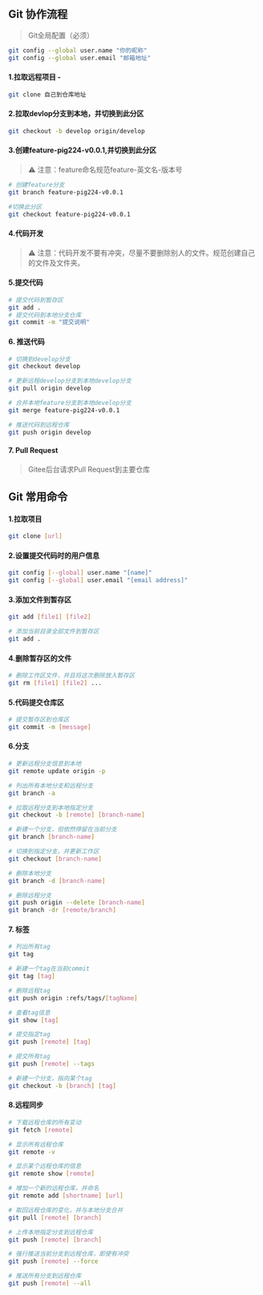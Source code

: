 ## Git 协作流程
> Git全局配置（必须）

```sh
git config --global user.name "你的昵称"
git config --global user.email "邮箱地址"
```

#### 1.拉取远程项目 -
```sh
git clone 自己到仓库地址
```
#### 2.拉取devlop分支到本地，并切换到此分区
```sh
git checkout -b develop origin/develop
```
#### 3.创建feature-pig224-v0.0.1,并切换到此分区
> ⚠️ 注意：feature命名规范feature-英文名-版本号

```sh
# 创建feature分支
git branch feature-pig224-v0.0.1

#切换此分区
git checkout feature-pig224-v0.0.1
```
#### 4.代码开发

> ⚠️ 注意：代码开发不要有冲突，尽量不要删除别人的文件。规范创建自己的文件及文件夹。

#### 5.提交代码
```sh
# 提交代码到暂存区
git add .
# 提交代码到本地分支仓库
git commit -m "提交说明"
```

#### 6. 推送代码
```sh
# 切换到develop分支
git checkout develop

# 更新远程develop分支到本地develop分支
git pull origin develop

# 合并本地feature分支到本地develop分支
git merge feature-pig224-v0.0.1

# 推送代码到远程仓库
git push origin develop
```

#### 7. Pull Request

> Gitee后台请求Pull Request到主要仓库

## Git 常用命令

#### 1.拉取项目
```sh
git clone [url]
```

#### 2.设置提交代码时的用户信息
```sh
git config [--global] user.name "[name]"
git config [--global] user.email "[email address]"
```

#### 3.添加文件到暂存区
```sh
git add [file1] [file2]

# 添加当前目录全部文件到暂存区
git add .
```

#### 4.删除暂存区的文件
```sh
# 删除工作区文件，并且将这次删除放入暂存区
git rm [file1] [file2] ...
```

#### 5.代码提交仓库区
```sh
# 提交暂存区到仓库区
git commit -m [message]
```

#### 6.分支
```sh
# 更新远程分支信息到本地
git remote update origin -p

# 列出所有本地分支和远程分支
git branch -a

# 拉取远程分支到本地指定分支
git checkout -b [remote] [branch-name]

# 新建一个分支，但依然停留在当前分支
git branch [branch-name]

# 切换到指定分支，并更新工作区
git checkout [branch-name]

# 删除本地分支
git branch -d [branch-name]

# 删除远程分支
git push origin --delete [branch-name]
git branch -dr [remote/branch]
```

#### 7. 标签
```sh
# 列出所有tag
git tag

# 新建一个tag在当前commit
git tag [tag]

# 删除远程tag
git push origin :refs/tags/[tagName]

# 查看tag信息
git show [tag]

# 提交指定tag
git push [remote] [tag]

# 提交所有tag
git push [remote] --tags

# 新建一个分支，指向某个tag
git checkout -b [branch] [tag]
```

#### 8.远程同步
```sh
# 下载远程仓库的所有变动
git fetch [remote]

# 显示所有远程仓库
git remote -v

# 显示某个远程仓库的信息
git remote show [remote]

# 增加一个新的远程仓库，并命名
git remote add [shortname] [url]

# 取回远程仓库的变化，并与本地分支合并
git pull [remote] [branch]

# 上传本地指定分支到远程仓库
git push [remote] [branch]

# 强行推送当前分支到远程仓库，即使有冲突
git push [remote] --force

# 推送所有分支到远程仓库
git push [remote] --all
```